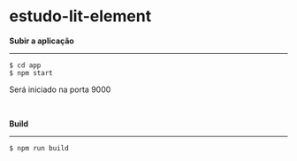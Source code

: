 # estudo-lit-element

**Subir a aplicação**

---

    $ cd app
    $ npm start

Será  iniciado na porta 9000

<br>

**Build**

---

    $ npm run build